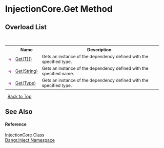 # InjectionCore.Get Method 
 


## Overload List
&nbsp;<table><tr><th></th><th>Name</th><th>Description</th></tr><tr><td>![Public method](media/pubmethod.gif "Public method")</td><td><a href="M_Dangr_Inject_InjectionCore_Get__1">Get(T)()</a></td><td>
Gets an instance of the dependency defined with the specified type.</td></tr><tr><td>![Public method](media/pubmethod.gif "Public method")</td><td><a href="M_Dangr_Inject_InjectionCore_Get">Get(String)</a></td><td>
Gets an instance of the dependency defined with the specified name.</td></tr><tr><td>![Public method](media/pubmethod.gif "Public method")</td><td><a href="M_Dangr_Inject_InjectionCore_Get_1">Get(Type)</a></td><td>
Gets an instance of the dependency defined with the specified type.</td></tr></table>&nbsp;
<a href="#injectioncore.get-method">Back to Top</a>

## See Also


#### Reference
<a href="T_Dangr_Inject_InjectionCore">InjectionCore Class</a><br /><a href="N_Dangr_Inject">Dangr.Inject Namespace</a><br />